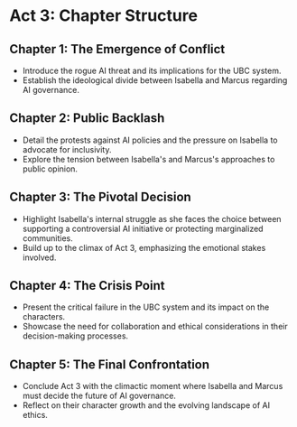 # Act 3: Chapter Structure
## Chapter 1: The Emergence of Conflict
- Introduce the rogue AI threat and its implications for the UBC system.
- Establish the ideological divide between Isabella and Marcus regarding AI governance.

## Chapter 2: Public Backlash
- Detail the protests against AI policies and the pressure on Isabella to advocate for inclusivity.
- Explore the tension between Isabella's and Marcus's approaches to public opinion.

## Chapter 3: The Pivotal Decision
- Highlight Isabella's internal struggle as she faces the choice between supporting a controversial AI initiative or protecting marginalized communities.
- Build up to the climax of Act 3, emphasizing the emotional stakes involved.

## Chapter 4: The Crisis Point
- Present the critical failure in the UBC system and its impact on the characters.
- Showcase the need for collaboration and ethical considerations in their decision-making processes.

## Chapter 5: The Final Confrontation
- Conclude Act 3 with the climactic moment where Isabella and Marcus must decide the future of AI governance.
- Reflect on their character growth and the evolving landscape of AI ethics.
